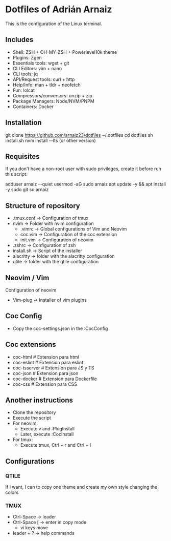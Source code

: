 # Dotfiles of Adrián Arnaiz

This is the configuration of the Linux terminal. 

## Includes

- Shell: ZSH + OH-MY-ZSH + Powerlevel10k theme
- Plugins: Zgen
- Essentials tools: wget + git
- CLI Editors: vim + nano
- CLI tools: jq
- API/Request tools: curl + http
- Help/Info: man + tldr + neofetch
- Fun: lolcat
- Compressors/conversors: unzip + zip
- Package Managers: Node/NVM/PNPM
- Containers: Docker

## Installation

git clone https://github.com/arnaiz23/dotfiles ~/.dotfiles
cd dotfiles
sh install.sh
nvm install --lts (or other version)

## Requisites

If you don't have a non-root user with sudo privileges, create it before run this script:

adduser arnaiz --quiet
usermod -aG sudo arnaiz
apt update -y && apt install -y sudo git
su arnaiz

## Structure of repository

- .tmux.conf -> Configuration of tmux
- nvim -> Folder with nvim configuration
	- .vimrc -> Global configurations of Vim and Neovim
	- coc.vim -> Configuration of the coc extension
	- init.vim -> Configuration of neovim
- .zshrc -> Configuration of zsh
- install.sh -> Script of the installer
- alacritty -> folder with the alacritty configuration
- qtile -> folder with the qtile configuration

## Neovim / Vim

Configuration of neovim

- Vim-plug -> Installer of vim plugins

## Coc Config

- Copy the coc-settings.json in the :CocConfig

## Coc extensions

- coc-html # Extension para html
- coc-eslint # Extension para eslint
- coc-tsserver # Extension para JS y TS
- coc-json # Extension para json
- coc-docker # Extension para Dockerfile
- coc-css # Extension para CSS

## Another instructions

- Clone the repository
- Execute the script
- For neovim:
	- Execute v and :PlugInstall
	- Later, execute :CocInstall
- For tmux:
	- Execute tmux, Ctrl + r and Ctrl + I

## Configurations

### QTILE

If I want, I can to copy one theme and create my own style changing the colors

### TMUX

- Ctrl-Space -> leader
- Ctrl-Space [ -> enter in copy mode
	- vi keys move
- leader + ? -> help commands
